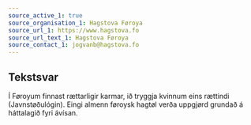 ```yaml
---
source_active_1: true
source_organisation_1: Hagstova Føroya
source_url_1: https://www.hagstova.fo
source_url_text_1: Hagstova Føroya
source_contact_1: jogvanb@hagstova.fo
---
```

## Tekstsvar  
Í Føroyum finnast rættarligir karmar, ið tryggja kvinnum eins rættindi (Javnstøðulógin). Eingi almenn føroysk hagtøl verða uppgjørd grundað á háttalagið fyri ávísan.
